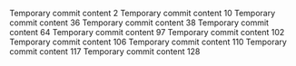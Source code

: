 Temporary commit content 2
Temporary commit content 10
Temporary commit content 36
Temporary commit content 38
Temporary commit content 64
Temporary commit content 97
Temporary commit content 102
Temporary commit content 106
Temporary commit content 110
Temporary commit content 117
Temporary commit content 128
